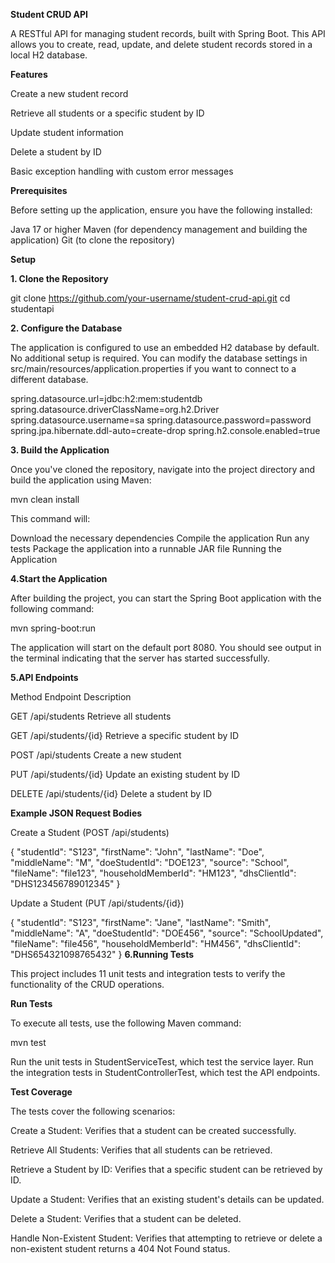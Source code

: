 **Student CRUD API**

A RESTful API for managing student records, built with Spring Boot. This API allows you to create, read, update, and delete student records stored in a local H2 database.

**Features**

Create a new student record

Retrieve all students or a specific student by ID

Update student information

Delete a student by ID

Basic exception handling with custom error messages

**Prerequisites**

Before setting up the application, ensure you have the following installed:

Java 17 or higher
Maven (for dependency management and building the application)
Git (to clone the repository)

**Setup**

**1. Clone the Repository**

git clone https://github.com/your-username/student-crud-api.git
cd studentapi


**2. Configure the Database**

The application is configured to use an embedded H2 database by default. No additional setup is required. You can modify the database settings in src/main/resources/application.properties if you want to connect to a different database.

spring.datasource.url=jdbc:h2:mem:studentdb
spring.datasource.driverClassName=org.h2.Driver
spring.datasource.username=sa
spring.datasource.password=password
spring.jpa.hibernate.ddl-auto=create-drop
spring.h2.console.enabled=true

**3. Build the Application**

Once you've cloned the repository, navigate into the project directory and build the application using Maven:

mvn clean install

This command will:

Download the necessary dependencies
Compile the application
Run any tests
Package the application into a runnable JAR file
Running the Application

**4.Start the Application**

After building the project, you can start the Spring Boot application with the following command:

mvn spring-boot:run

The application will start on the default port 8080. You should see output in the terminal indicating that the server has started successfully.


**5.API Endpoints**

Method	Endpoint	Description

GET	/api/students	Retrieve all students

GET	/api/students/{id}	Retrieve a specific student by ID

POST	/api/students	Create a new student

PUT	/api/students/{id}	Update an existing student by ID

DELETE	/api/students/{id}	Delete a student by ID

**Example JSON Request Bodies**

Create a Student (POST /api/students)

{
  "studentId": "S123",
  "firstName": "John",
  "lastName": "Doe",
  "middleName": "M",
  "doeStudentId": "DOE123",
  "source": "School",
  "fileName": "file123",
  "householdMemberId": "HM123",
  "dhsClientId": "DHS123456789012345"
}

Update a Student (PUT /api/students/{id})

{
  "studentId": "S123",
  "firstName": "Jane",
  "lastName": "Smith",
  "middleName": "A",
  "doeStudentId": "DOE456",
  "source": "SchoolUpdated",
  "fileName": "file456",
  "householdMemberId": "HM456",
  "dhsClientId": "DHS654321098765432"
}
**6.Running Tests**

This project includes 11 unit tests and integration tests to verify the functionality of the CRUD operations.

**Run Tests**

To execute all tests, use the following Maven command:

mvn test


Run the unit tests in StudentServiceTest, which test the service layer.
Run the integration tests in StudentControllerTest, which test the API endpoints.

**Test Coverage**

The tests cover the following scenarios:

Create a Student: Verifies that a student can be created successfully.

Retrieve All Students: Verifies that all students can be retrieved.

Retrieve a Student by ID: Verifies that a specific student can be retrieved by ID.

Update a Student: Verifies that an existing student's details can be updated.

Delete a Student: Verifies that a student can be deleted.

Handle Non-Existent Student: Verifies that attempting to retrieve or delete a non-existent student returns a 404 Not Found status.

